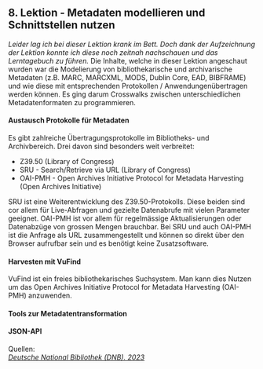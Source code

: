 ## 8. Lektion - Metadaten modellieren und Schnittstellen nutzen

_Leider lag ich bei dieser Lektion krank im Bett. Doch dank der Aufzeichnung der Lektion konnte ich diese noch zeitnah nachschauen und das Lerntagebuch zu führen._
Die Inhalte, welche in dieser Lektion angeschaut wurden war die Modelierung von bibliothekarische und archivarische Metadaten (z.B. MARC, MARCXML, MODS, Dublin Core, EAD, BIBFRAME) und wie diese mit entsprechenden Protokollen / Anwendungenübertragen werden können. Es ging darum Crosswalks zwischen unterschiedlichen Metadatenformaten zu programmieren.

#### Austausch Protokolle für Metadaten
Es gibt zahlreiche Übertragungsprotokolle im Bibliotheks- und Archivbereich. Drei davon sind besonders weit verbreitet:

- Z39.50 (Library of Congress)
- SRU - Search/Retrieve via URL (Library of Congress)
- OAI-PMH - Open Archives Initiative Protocol for Metadata Harvesting (Open Archives Initiative)

SRU ist eine Weiterentwicklung des Z39.50-Protokolls. Diese beiden sind cor allem für Live-Abfragen und gezielte Datenabrufe mit vielen Parameter geeignet. OAI-PMH ist vor allem für regelmässige Aktualisierungen oder Datenabzüge von grossen Mengen brauchbar. Bei SRU und auch OAI-PMH ist die Anfrage als URL zusammengestellt und können so direkt über den Browser aufrufbar sein und es benötigt keine Zusatzsoftware.

#### Harvesten mit VuFind
VuFind ist ein freies bibliothekarisches Suchsystem. Man kann dies Nutzen um das Open Archives Initiative Protocol for Metadata Harvesting (OAI-PMH) anzuwenden.

#### Tools zur Metadatentransformation
#### JSON-API

Quellen:  
_[Deutsche National Bibliothek (DNB). 2023](https://www.dnb.de/DE/Professionell/Metadatendienste/Datenbezug/SRU/sru.html)_
